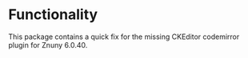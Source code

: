 # Functionality

This package contains a quick fix for the missing CKEditor codemirror plugin for Znuny 6.0.40.
